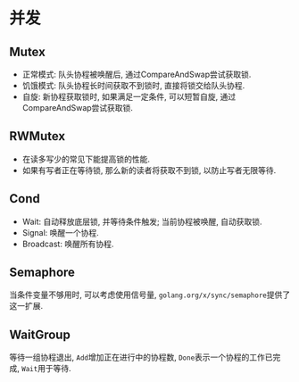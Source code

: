 # 并发

## Mutex

* 正常模式: 队头协程被唤醒后, 通过CompareAndSwap尝试获取锁.
* 饥饿模式: 队头协程长时间获取不到锁时, 直接将锁交给队头协程.
* 自旋: 新协程获取锁时, 如果满足一定条件, 可以短暂自旋, 通过CompareAndSwap尝试获取锁.

## RWMutex

* 在读多写少的常见下能提高锁的性能.
* 如果有写者正在等待锁, 那么新的读者将获取不到锁, 以防止写者无限等待.

## Cond

* Wait: 自动释放底层锁, 并等待条件触发; 当前协程被唤醒, 自动获取锁.
* Signal: 唤醒一个协程.
* Broadcast: 唤醒所有协程.

## Semaphore

当条件变量不够用时, 可以考虑使用信号量, `golang.org/x/sync/semaphore`提供了这一扩展.

## WaitGroup

等待一组协程退出, `Add`增加正在进行中的协程数, `Done`表示一个协程的工作已完成, `Wait`用于等待.

